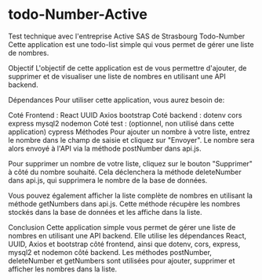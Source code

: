 # todo-Number-Active
Test technique avec l'entreprise Active SAS de Strasbourg
Todo-Number
Cette application est une todo-list simple qui vous permet de gérer une liste de nombres.

Objectif
L'objectif de cette application est de vous permettre d'ajouter, de supprimer et de visualiser une liste de nombres en utilisant une API backend.

Dépendances
Pour utiliser cette application, vous aurez besoin de:

Coté Frontend :
React
UUID
Axios
bootstrap
Coté backend :
dotenv
cors
express
mysql2
nodemon
Coté test : (optionnel, non utilisé dans cette application)
cypress
Méthodes
Pour ajouter un nombre à votre liste, entrez le nombre dans le champ de saisie et cliquez sur "Envoyer". Le nombre sera alors envoyé à l'API via la méthode postNumber dans api.js.

Pour supprimer un nombre de votre liste, cliquez sur le bouton "Supprimer" à côté du nombre souhaité. Cela déclenchera la méthode deleteNumber dans api.js, qui supprimera le nombre de la base de données.

Vous pouvez également afficher la liste complète de nombres en utilisant la méthode getNumbers dans api.js. Cette méthode récupère les nombres stockés dans la base de données et les affiche dans la liste.

Conclusion
Cette application simple vous permet de gérer une liste de nombres en utilisant une API backend. Elle utilise les dépendances React, UUID, Axios et bootstrap côté frontend, ainsi que dotenv, cors, express, mysql2 et nodemon côté backend. Les méthodes postNumber, deleteNumber et getNumbers sont utilisées pour ajouter, supprimer et afficher les nombres dans la liste.
